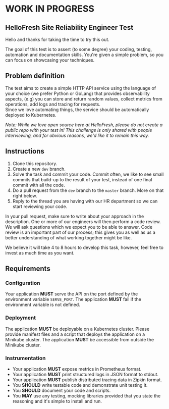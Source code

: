 # WORK IN PROGRESS #

## HelloFresh Site Reliability Engineer Test

Hello and thanks for taking the time to try this out.

The goal of this test is to assert (to some degree) your coding, testing, automation and documentation skills. You're given a simple problem, so you can focus on showcasing your techniques.

## Problem definition

The test aims to create a simple HTTP API service using the language of your choice (we prefer Python or GoLang) that provides observability aspects, (e.g) you can store and return random values, collect metrics from operations, add logs and tracing for requests.  
Since we love automating things, the service should be automatically deployed to Kubernetes.

_Note: While we love open source here at HelloFresh, please do not create a public repo with your test in! This challenge is only shared with people interviewing, and for obvious reasons, we'd like it to remain this way._

## Instructions

1. Clone this repository.
2. Create a new `dev` branch.
3. Solve the task and commit your code. Commit often, we like to see small commits that build-up to the result of your test, instead of one final commit with all the code.
4. Do a pull request from the `dev` branch to the `master` branch. More on that right below.
5. Reply to the thread you are having with our HR department so we can start reviewing your code.

In your pull request, make sure to write about your approach in the description. One or more of our engineers will then perform a code review.
We will ask questions which we expect you to be able to answer. Code review is an important part of our process;
this gives you as well as us a better understanding of what working together might be like.

We believe it will take 4 to 8 hours to develop this task, however, feel free to invest as much time as you want.

## Requirements

### Configuration

Your application **MUST** serve the API on the port defined by the environment variable `SERVE_PORT`.
The application **MUST** fail if the environment variable is not defined.

### Deployment

The application **MUST** be deployable on a Kubernetes cluster. Please provide manifest files and a script that deploys the application on a Minikube cluster.
The application **MUST** be accessible from outside the Minikube cluster.

### Instrumentation

- Your application **MUST** expose metrics in Prometheus format. 
- Your application **MUST** print structured logs in JSON format to stdout. 
- Your application **MUST** publish distributed tracing data in Zipkin format. 
- You **SHOULD** write testable code and demonstrate unit testing it.
- You **SHOULD** document your code and scripts.
- You **MAY** use any testing, mocking libraries provided that you state the reasoning and it's simple to install and run.


